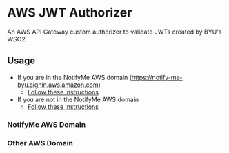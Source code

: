 # AWS JWT Authorizer
An AWS API Gateway custom authorizer to validate JWTs created by BYU's WSO2.

## Usage
- If you are in the NotifyMe AWS domain (https://notify-me-byu.signin.aws.amazon.com)
    + [Follow these instructions](#notifyme-aws-domain)
- If you are not in the NotifyMe AWS domain
    +  [Follow these instructions](#not-in-aws-domain)

### NotifyMe AWS Domain

### Other AWS Domain

